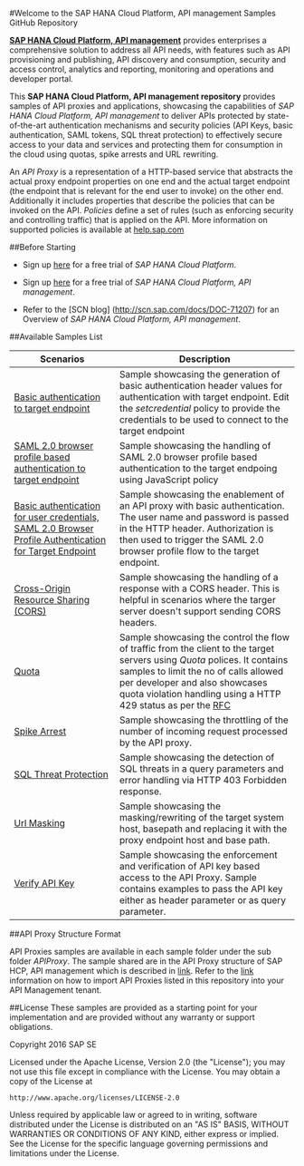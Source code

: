 #Welcome to the SAP HANA Cloud Platform, API management Samples GitHub Repository

[**SAP HANA Cloud Platform, API management**](https://hcp.sap.com/capabilities/integration/api-management.html) provides enterprises a comprehensive solution to address all API needs, with features such as API provisioning and publishing, API discovery and consumption, security and access control, analytics and reporting, monitoring and operations and developer portal.  

This **SAP HANA Cloud Platform, API management repository** provides samples of API proxies and applications, showcasing the capabilities of *SAP HANA Cloud Platform, API management* to deliver APIs protected by state-of-the-art authentication mechanisms and security policies (API Keys, basic authentication, SAML tokens, SQL threat protection) to effectively secure access to your data and services and protecting them for consumption in the cloud using quotas, spike arrests and URL rewriting.

An *API Proxy* is a representation of a HTTP-based service that abstracts the actual proxy endpoint properties on one end and the actual target endpoint (the endpoint that is relevant for the end user to invoke) on the other end. Additionally it includes properties that describe the policies that can be invoked on the API. *Policies* define a set of rules (such as enforcing security and controlling traffic) that is applied on the API. More information on supported policies is available at [help.sap.com](https://help.hana.ondemand.com/apim_od/frameset.htm?7e4f3e590f164996994cddc8e48bf7f5.html)

##Before Starting

* Sign up [here](https://hcp.sap.com/try.html) for a free trial of *SAP HANA Cloud Platform*.

* Sign up [here](http://scn.sap.com/community/api-management/blog/2016/02/02/free-trial-of-sap-api-management-on-hana-cloud-platform-is-available-now) for a free trial of *SAP HANA Cloud Platform, API management*.

* Refer to the [SCN blog] (http://scn.sap.com/docs/DOC-71207) for an Overview of *SAP HANA Cloud Platform, API management*.

##Available Samples List

| Scenarios | Description |
| --- | --- |
| [Basic authentication to target endpoint](./authentication/basicauthentication) | Sample showcasing the generation of basic authentication header values for authentication with target endpoint. Edit the *setcredential* policy to provide the credentials to be used to connect to the target endpoint |
| [SAML 2.0 browser profile based authentication to target endpoint](./authentication/saml) | Sample showcasing the handling of SAML 2.0 browser profile based authentication to the target endpoing using JavaScript policy |
| [Basic authentication for user credentials, SAML 2.0 Browser Profile Authentication for Target Endpoint](./authentication/basictosamlauth) | Sample showcasing the enablement of an API proxy with basic authentication. The user name and password is passed in the HTTP header. Authorization is then used to trigger the SAML 2.0 browser profile flow to the target endpoint. |
| [Cross-Origin Resource Sharing (CORS)](./cors) | Sample showcasing the handling of a response with a CORS header. This is helpful in scenarios where the targer server doesn't support sending CORS headers. |
| [Quota](./quota) | Sample showcasing the control the flow of traffic from the client to the target servers using *Quota* polices. It contains samples to limit the no of calls allowed per developer and also showcases quota violation handling using a HTTP 429 status as per the [RFC](https://tools.ietf.org/html/rfc6585#page-3) |
| [Spike Arrest](./spikearrest) | Sample showcasing the throttling of the number of incoming request processed by the API proxy. |
| [SQL Threat Protection](./sqlthreatprotection) | Sample showcasing the detection of SQL threats in a query parameters and error handling via HTTP 403 Forbidden response. |
| [Url Masking](./urlmask) | Sample showcasing the masking/rewriting of the target system host, basepath and replacing it with the proxy endpoint host and base path. |
| [Verify API Key](./verifyapikey) | Sample showcasing the enforcement and verification of API key based access to the API Proxy. Sample contains examples to pass the API key either as header parameter or as query parameter. |

##API Proxy Structure Format

API Proxies samples are available in each sample folder under the sub folder *APIProxy*. The sample shared are in the API Proxy structure of SAP HCP, API management which is described in [link](https://help.hana.ondemand.com/apim_od/frameset.htm?4dfd54a7546c42cfb8dd157ab1355011.html). 
Refer to the [link](https://help.hana.ondemand.com/apim_od/frameset.htm?9342a932441e45cd9636eb0a01a89958.html) information on how to import API Proxies listed in this repository into your API Management tenant.


##License
These samples are provided as a starting point for your implementation and are provided without any warranty or support obligations.

Copyright 2016 SAP SE

Licensed under the Apache License, Version 2.0 (the "License");
you may not use this file except in compliance with the License.
You may obtain a copy of the License at

    http://www.apache.org/licenses/LICENSE-2.0

Unless required by applicable law or agreed to in writing, software
distributed under the License is distributed on an "AS IS" BASIS,
WITHOUT WARRANTIES OR CONDITIONS OF ANY KIND, either express or implied.
See the License for the specific language governing permissions and
limitations under the License.


